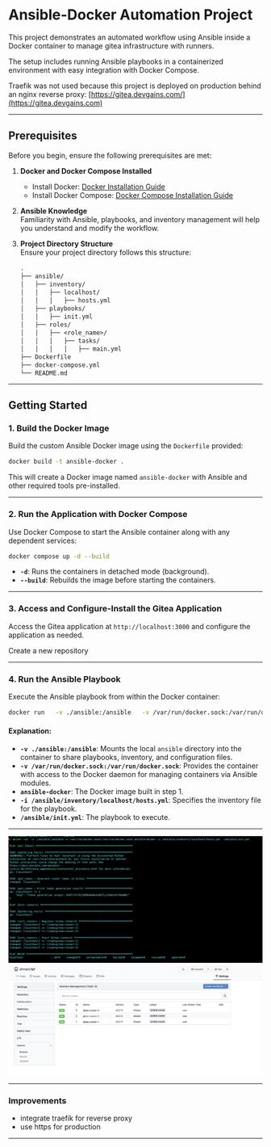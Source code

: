 
# Ansible-Docker Automation Project

This project demonstrates an automated workflow using Ansible inside a Docker container to manage gitea infrastructure with runners. 

The setup includes running Ansible playbooks in a containerized environment with easy integration with Docker Compose.

Traefik was not used because this project is deployed on production behind an nginx reverse proxy: [https://gitea.devgains.com/](https://gitea.devgains.com)


---

## Prerequisites

Before you begin, ensure the following prerequisites are met:

1. **Docker and Docker Compose Installed**  
   - Install Docker: [Docker Installation Guide](https://docs.docker.com/get-docker/)  
   - Install Docker Compose: [Docker Compose Installation Guide](https://docs.docker.com/compose/install/)

2. **Ansible Knowledge**  
   Familiarity with Ansible, playbooks, and inventory management will help you understand and modify the workflow.

3. **Project Directory Structure**  
   Ensure your project directory follows this structure:
   ```
   .
   ├── ansible/
   │   ├── inventory/
   │   │   ├── localhost/
   │   │   │   ├── hosts.yml
   │   ├── playbooks/
   │   │   ├── init.yml
   │   ├── roles/
   │   │   ├── <role_name>/
   │   │   │   ├── tasks/
   │   │   │   │   ├── main.yml
   ├── Dockerfile
   ├── docker-compose.yml
   └── README.md
   ```

---

## Getting Started

### 1. **Build the Docker Image**

Build the custom Ansible Docker image using the `Dockerfile` provided:
```bash
docker build -t ansible-docker .
```

This will create a Docker image named `ansible-docker` with Ansible and other required tools pre-installed.

---

### 2. **Run the Application with Docker Compose**

Use Docker Compose to start the Ansible container along with any dependent services:
```bash
docker compose up -d --build
```

- **`-d`**: Runs the containers in detached mode (background).
- **`--build`**: Rebuilds the image before starting the containers.

---

### 3. **Access and Configure-Install the Gitea Application**

Access the Gitea application at `http://localhost:3000` and configure the application as needed.

Create a new repository 

---

### 4. **Run the Ansible Playbook**

Execute the Ansible playbook from within the Docker container:
```bash
docker run   -v ./ansible:/ansible   -v /var/run/docker.sock:/var/run/docker.sock   ansible-docker   -i /ansible/inventory/localhost/hosts.yml   /ansible/init.yml
```

#### Explanation:
- **`-v ./ansible:/ansible`**: Mounts the local `ansible` directory into the container to share playbooks, inventory, and configuration files.
- **`-v /var/run/docker.sock:/var/run/docker.sock`**: Provides the container with access to the Docker daemon for managing containers via Ansible modules.
- **`ansible-docker`**: The Docker image built in step 1.
- **`-i /ansible/inventory/localhost/hosts.yml`**: Specifies the inventory file for the playbook.
- **`/ansible/init.yml`**: The playbook to execute.

---

![Result Command Line](images/playbook.png)
![Result Dashboard](images/runners_dashboard.png)

---

### Improvements

- integrate traefik for reverse proxy
- use https for production

---